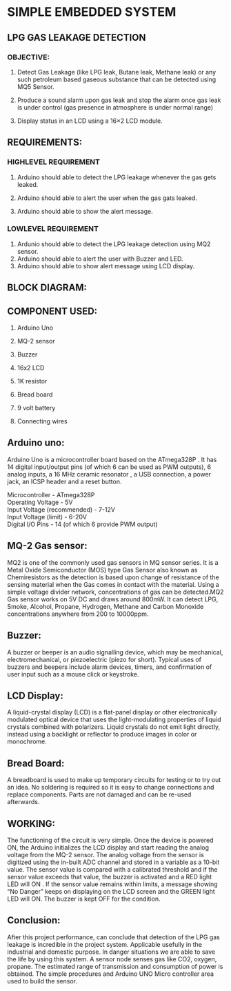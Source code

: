 # SIMPLE EMBEDDED SYSTEM
## LPG GAS LEAKAGE DETECTION 
### OBJECTIVE:
       
1) Detect Gas Leakage (like LPG leak, Butane leak,
Methane leak) or any such petroleum based gaseous substance that can be detected
using MQ5 Sensor.

2) Produce a sound alarm upon gas leak and stop the
alarm once gas leak is under control (gas presence in atmosphere is under
normal range)

3) Display status in an LCD using a 16×2 LCD module.



## REQUIREMENTS:

### HIGHLEVEL REQUIREMENT

1) Arduino should able to detect the LPG leakage whenever the gas gets
leaked. 

2) Arduino should able to alert the user when the gas gats leaked.

3) Arduino should able to show the alert message.
### LOWLEVEL REQUIREMENT

1) Ardunio should able to detect the LPG leakage detection using MQ2
sensor.
2) Arduino should able to alert the user with Buzzer and LED. 
3) Arduino should able to show alert message using LCD display.

## BLOCK DIAGRAM:








 
  
 
 
  
  
 



 

 

## COMPONENT USED:



1) Arduino Uno
2) MQ-2 sensor
 3) Buzzer

4) 16x2 LCD     
5) 1K resistor



6) Bread board

7) 9 volt battery
8) Connecting wires



 



## Arduino uno:



 Arduino Uno is a microcontroller board based on
the ATmega328P . It has 14 digital input/output pins (of which 6 can be used as
PWM outputs), 6 analog inputs, a 16 MHz ceramic resonator , a USB connection, a
power jack, an ICSP header and a reset button.




 
  
Microcontroller - ATmega328P 
<br> Operating Voltage - 5V
<br>Input Voltage (recommended) - 7-12V
<br>Input Voltage (limit) - 6-20V
<br>Digital I/O Pins - 14 (of which 6 provide PWM output)


  
 
 
  
  ## MQ-2 Gas sensor:


  
  
   


  
 
 
  
   


  
  
   


  
 
 
  
  MQ2 is
  one of the commonly used gas sensors in MQ sensor series. It is a Metal Oxide
  Semiconductor (MOS) type Gas Sensor also known as Chemiresistors as
  the detection is based upon change of resistance of the sensing material when
  the Gas comes in contact with the material. Using a simple voltage divider
  network, concentrations of gas can be detected.MQ2 Gas sensor works on 5V DC
  and draws around 800mW. It can detect LPG, Smoke, Alcohol,
  Propane, Hydrogen, Methane and Carbon Monoxide concentrations
  anywhere from 200 to 10000ppm.


 ## Buzzer:


  A
  buzzer or beeper is an audio signalling device, which may be
  mechanical, electromechanical, or piezoelectric (piezo for short).
  Typical uses of buzzers and beepers include alarm devices, timers, and
  confirmation of user input such as a mouse click or keystroke.


  ## LCD Display:


  A
  liquid-crystal display (LCD) is a flat-panel display or other
  electronically modulated optical device that uses the light-modulating
  properties of liquid crystals combined with polarizers. Liquid crystals
  do not emit light directly, instead using a backlight or reflector to produce
  images in color or monochrome.


  ## Bread Board:


  A breadboard is used to make up temporary
  circuits for testing or to try out an idea. No soldering is required
  so it is easy to change connections and replace components. Parts are not
  damaged and can be re-used afterwards.


 ## WORKING:


  The functioning of the circuit is very
  simple. Once the device is powered ON, the Arduino initializes the LCD
  display and start reading the analog voltage from the MQ-2 sensor. The analog
  voltage from the sensor is digitized using the in-built ADC channel and
  stored in a variable as a 10-bit value. The sensor value is compared with a
  calibrated threshold and if the sensor value exceeds that value, the buzzer
  is activated and a RED light LED will ON . If the sensor value remains within
  limits, a message showing “No Danger” keeps on displaying on the LCD screen
  and the GREEN light LED will ON. The buzzer is kept OFF for the condition.


  

   ## Conclusion:


  

  After this project
  performance, can conclude that detection of the LPG gas leakage is incredible
  in the project system. Applicable usefully in the industrial and domestic purpose.
  In danger situations we are able to save the life by using this system. A sensor node senses gas like CO2, oxygen,
  propane. The estimated range of transmission and consumption of power is obtained. The simple procedures and Arduino UNO Micro controller area used to
  build the sensor.


   


   


   


  
  
   


  
 


